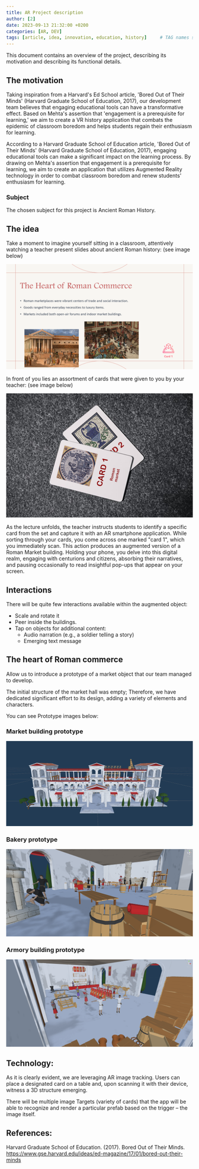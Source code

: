 ```yaml
---
title: AR Project description
author: [2]
date: 2023-09-13 21:32:00 +0200
categories: [AR, DEV]
tags: [article, idea, innovation, education, history]     # TAG names should always be lowercase
---
```


This document contains an overview of the project, describing its motivation and describing its functional details.

## The motivation

Taking inspiration from a Harvard's Ed School article, 'Bored Out of Their Minds' (Harvard Graduate School of Education, 2017), our development team believes that engaging educational tools can have a transformative effect. Based on Mehta's assertion that 'engagement is a prerequisite for learning,' we aim to create a VR history application that combats the epidemic of classroom boredom and helps students regain their enthusiasm for learning.

According to a Harvard Graduate School of Education article, 'Bored Out of Their Minds' (Harvard Graduate School of Education, 2017), engaging educational tools can make a significant impact on the learning process. By drawing on Mehta's assertion that engagement is a prerequisite for learning, we aim to create an application that utilizes Augmented Reality technology in order to combat classroom boredom and renew students' enthusiasm for learning.

### Subject

The chosen subject for this project is Ancient Roman History.

## The idea

Take a moment to imagine yourself sitting in a classroom, attentively watching a teacher present slides about ancient Roman history: (see image below)

![Slide example of the presentation](/assets/img/history-slide.png)

In front of you lies an assortment of cards that were given to you by your teacher: (see image below) 

![Scannable cards prototype](/assets/img/cards.png)

As the lecture unfolds, the teacher instructs students to identify a specific card from the set and capture it with an AR smartphone application. While sorting through your cards, you come across one marked "card 1", which you immediately scan. This action produces an augmented version of a Roman Market building. Holding your phone, you delve into this digital realm, engaging with centurions and citizens, absorbing their narratives, and pausing occasionally to read insightful pop-ups that appear on your screen.

## Interactions

There will be quite few interactions available within the augmented object:

-   Scale and rotate it
-   Peer inside the buildings.
-   Tap on objects for additional content:
    -	Audio narration (e.g., a soldier telling a story)
    -	Emerging text message

## The heart of Roman commerce

Allow us to introduce a prototype of a market object that our team managed to develop.

The initial structure of the market hall was empty; Therefore, we have dedicated significant effort to its design, adding a variety of elements and characters.

You can see Prototype images below:

### Market building prototype

![Market building image](/assets/img/market.png)

### Bakery prototype

![Bakery prototype image](/assets/img/bakery.png)

### Armory building prototype

![Armory building image](/assets/img/armory.png)

## Technology:

As it is clearly evident, we are leveraging AR image tracking. Users can place a designated card on a table and, upon scanning it with their device, witness a 3D structure emerging.

There will be multiple image Targets (variety of cards) that the app will be able to recognize and render a particular prefab based on the trigger – the image itself.


## References:

Harvard Graduate School of Education. (2017). Bored Out of Their Minds. https://www.gse.harvard.edu/ideas/ed-magazine/17/01/bored-out-their-minds 

